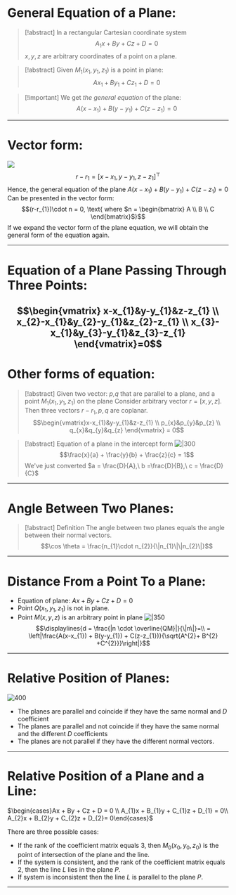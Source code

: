 # General Equation of a Plane:

>[!abstract] In a rectangular Cartesian coordinate system
>$$A_{1}x+By + Cz + D = 0$$
>$x,y,z$ are arbitrary coordinates of a point on a plane.

> [!abstract] Given $M_{1}(x_{1},y_{1},z_{1})$ is a point in plane:
> $$Ax_{1}+By_{1}+Cz_{1} + D = 0$$

>[!important] We get *the general equation* of the plane:
>$$A(x-x_{1}) + B(y-y_{1}) + C(z-z_{1}) = 0$$

---
# Vector form:
![](Pasted%20image%2020241017140250.png)
$$r-r_{1}= [x-x_{1}, y-y_{1}, z-z_{1}]^{\top}$$
Hence, the general equation of the plane $A(x-x_{1}) + B(y-y_{1}) + C(z-z_{1}) = 0$ 
Can be presented in the vector form:
$$(r-r_{1})\cdot n = 0, \text{ where $n = \begin{bmatrix} A \\ B \\ C
\end{bmatrix}$}$$
If we expand the vector form of the plane equation, we will obtain the general form of the equation again.

---
# Equation of a Plane Passing Through Three Points:

$$\begin{vmatrix}
x-x_{1}&y-y_{1}&z-z_{1} \\ x_{2}-x_{1}&y_{2}-y_{1}&z_{2}-z_{1} \\ x_{3}-x_{1}&y_{3}-y_{1}&z_{3}-z_{1}
\end{vmatrix}=0$$
---
# Other forms of equation:

>[!abstract] Given two vector: *p,q* that are parallel to a plane, and a point $M_{1}(x_{1},y_{1},z_{1})$ on the plane
>Consider arbitrary vector $r = [x,y,z]$. Then three vectors $r-r_{1},p,q$ are coplanar.
>$$\begin{vmatrix}x-x_{1}&y-y_{1}&z-z_{1} \\ p_{x}&p_{y}&p_{z} \\ q_{x}&q_{y}&q_{z} 
\end{vmatrix} = 0$$

>[!abstract] Equation of a plane in the intercept form
>![|300](Pasted%20image%2020241019154250.png)
>$$\frac{x}{a} + \frac{y}{b} + \frac{z}{c} = 1$$
>We've just converted $a = \frac{D}{A},\ b =\frac{D}{B},\ c = \frac{D}{C}$

---
# Angle Between Two Planes:

>[!abstract] Definition 
>The angle between two planes equals the angle between their normal vectors.
>$$\cos \theta = \frac{n_{1}\cdot n_{2}}{\|n_{1}\|\|n_{2}\|}$$

---
# Distance From a Point To a Plane:

- Equation of plane: $Ax + By + Cz + D = 0$
- Point $Q(x_{1},y_{1},z_{1})$ is not in plane.
- Point $M(x,y,z)$ is an arbitrary point in plane
![|350](Pasted%20image%2020241019161325.png)
$$\displaylines{d = \frac{|n \cdot \overline{QM}|}{\|n\|}=\\ 
= \left|\frac{A(x-x_{1}) + B(y-y_{1}) + C(z-z_{1})}{\sqrt{A^{2}+ B^{2} +C^{2}}}\right|}$$
---
# Relative Position of Planes:
![400](Pasted%20image%2020241019161641.png)
- The planes are parallel and coincide if they have the same normal and $D$ coefficient
- The planes are parallel and not coincide if they have the same normal and the different $D$ coefficients
- The planes are not parallel if they have the different normal vectors.
---
# Relative Position of a Plane and a Line:

$\begin{cases}Ax + By + Cz + D = 0 \\ A_{1}x + B_{1}y + C_{1}z + D_{1} = 0\\ A_{2}x + B_{2}y + C_{2}z + D_{2}= 0\end{cases}$

There are three possible cases:
- If the rank of the coefficient matrix equals $3$, then $M_{0}(x_0,y_0,z_0)$ is the point of intersection of the plane and the line.
- If the system is consistent, and the rank of the coefficient matrix equals $2$, then the line $L$ lies in the plane $P$.
- If system is inconsistent then the line $L$ is parallel to the plane $P$.
---
